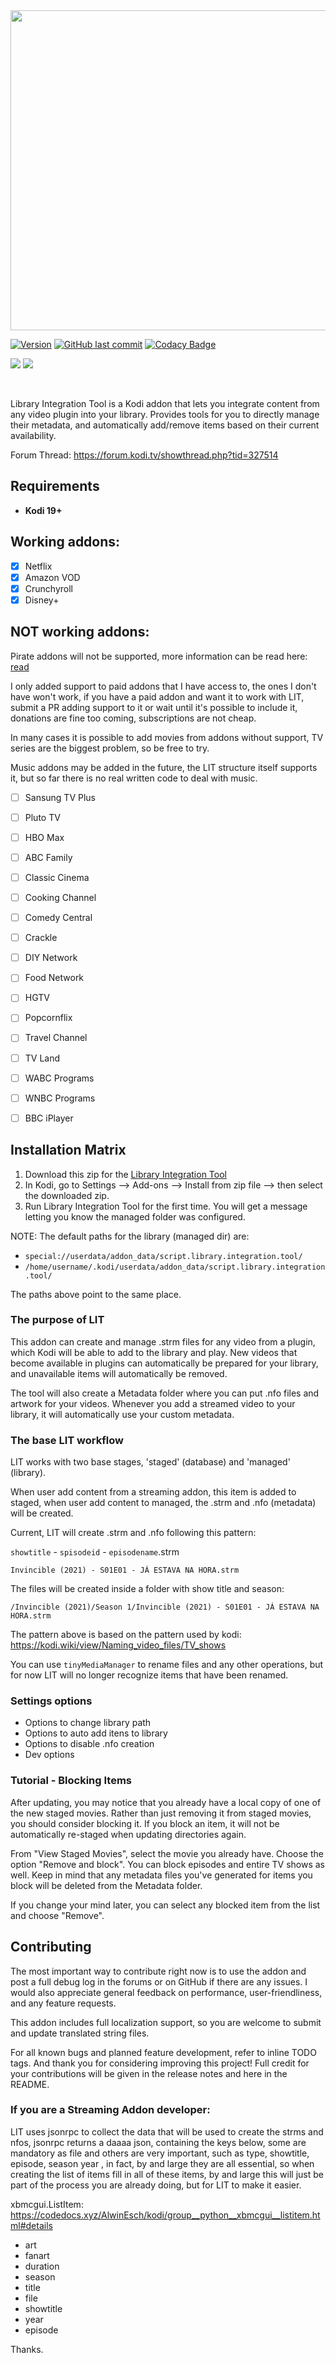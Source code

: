 <img src="./resources/media/logo.png" width=512>

[![Version](https://img.shields.io/badge/latest%20version-0.8.19-blue.svg)](https://github.com/patrick-klein/repository.librarytools)
[![GitHub last commit](https://img.shields.io/github/last-commit/luizoti/script.library.integration.tool.svg)](https://github.com/luizoti/script.library.integration.tool/commits/Matrix)
[![Codacy Badge](https://app.codacy.com/project/badge/Grade/2e2794f8e9fc49108aaa541a03c37ec4)](https://www.codacy.com/gh/luizoti/script.library.integration.tool/dashboard?utm_source=github.com\&utm_medium=referral\&utm_content=luizoti/script.library.integration.tool\&utm_campaign=Badge_Grade)

[![](https://i.ibb.co/4RL50J2/paypal.png)](https://www.buymeacoffee.com/luizoti)
[![](https://i.ibb.co/xLSPYB3/snapshot-bmc-button.png)](https://www.paypal.com/donate?hosted_button_id=JM5MHUEW4W5AC)


</br>

Library Integration Tool is a Kodi addon that lets you integrate content from
any video plugin into your library. Provides tools for you to directly manage
their metadata, and automatically add/remove items based on their current
availability.

Forum Thread:
<https://forum.kodi.tv/showthread.php?tid=327514>

## Requirements

- **Kodi 19+**

## Working addons:

- [x] Netflix
- [x] Amazon VOD
- [x] Crunchyroll
- [x] Disney+

## NOT working addons:

Pirate addons will not be supported, more information can be read here: [read](https://forum.kodi.tv/showthread.php?tid=327514&pid=3043067#pid3043067)

I only added support to paid addons that I have access to, the ones I don't have won't work, if you have a paid addon and want it to work with LIT, submit a PR adding support to it or wait until it's possible to include it, donations are fine too coming, subscriptions are not cheap.

In many cases it is possible to add movies from addons without support, TV series are the biggest problem, so be free to try.

Music addons may be added in the future, the LIT structure itself supports it, but so far there is no real written code to deal with music.

- [ ] Sansung TV Plus
- [ ] Pluto TV
- [ ] HBO Max
- [ ] ABC Family
- [ ] Classic Cinema
- [ ] Cooking Channel
- [ ] Comedy Central
- [ ] Crackle
- [ ] DIY Network
- [ ] Food Network
- [ ] HGTV
- [ ] Popcornflix
- [ ] Travel Channel
- [ ] TV Land
- [ ] WABC Programs
- [ ] WNBC Programs
- [ ] BBC iPlayer


## Installation Matrix

1. Download this zip for the
   [Library Integration Tool](https://github.com/luizoti/script.library.integration.tool/archive/refs/heads/Matrix.zip)
2. In Kodi, go to Settings --> Add-ons --> Install from zip file --> then select
   the downloaded zip.
3. Run Library Integration Tool for the first time. You will get a message
   letting you know the managed folder was configured.

NOTE: The default paths for the library (managed dir) are:

- `special://userdata/addon_data/script.library.integration.tool/`
- `/home/username/.kodi/userdata/addon_data/script.library.integration.tool/`

The paths above point to the same place.

### The purpose of LIT

This addon can create and manage .strm files for any video from a plugin, which
Kodi will be able to add to the library and play. New videos that become
available in plugins can automatically be prepared for your library, and
unavailable items will automatically be removed.

The tool will also create a Metadata folder where you can put .nfo files and
artwork for your videos. Whenever you add a streamed video to your library, it
will automatically use your custom metadata.

### The base LIT workflow

LIT works with two base stages, 'staged' (database) and 'managed' (library).

When user add content from a streaming addon, this item is added to staged, 
when user add content to managed, the .strm and .nfo (metadata) will be created.

Current, LIT will create .strm and .nfo following this pattern:

`showtitle` - `spisodeid` - `episodename`.strm

`Invincible (2021) - S01E01 - JÁ ESTAVA NA HORA.strm`

The files will be created inside a folder with show title and season:

`/Invincible (2021)/Season 1/Invincible (2021) - S01E01 - JÁ ESTAVA NA HORA.strm`

The pattern above is based on the pattern used by kodi: https://kodi.wiki/view/Naming_video_files/TV_shows

You can use `tinyMediaManager` to rename files and any other operations, but for now LIT will no longer recognize items that have been renamed.

### Settings options

 - Options to change library path
 - Options to auto add itens to library
 - Options to disable .nfo creation
 - Dev options

<!--  -->

<!-- ### Tutorial - Updating Directories

Now that you've added this content from Crackle to your library, you can
continue to add movies and TV shows from all of your favorite plugins. Refer to
the list at the bottom of the README for several suggested addons that work well
with Library Integration Tool. However, after you've been using this add-on for
a while, the availability of streamed content may change.

To quickly update your directories, open "View Synced Directories" from the main
menu and choose "Update all" at the bottom of the list. This action will reload
all synced directories and automatically find old managed and staged items that
have become unavailable, and new items to stage. Depending on how many
directories need to be loaded, and which plugins you use, this may take a while.
Once the tool is done loading all the items, it will ask for your confirmation
before proceeding.

After the directories are updated, you can review and add your staged items. And
remember to clean and/or update your library! -->

### Tutorial - Blocking Items

After updating, you may notice that you already have a local copy of one of the
new staged movies. Rather than just removing it from staged movies, you should
consider blocking it. If you block an item, it will not be automatically
re-staged when updating directories again.

From "View Staged Movies", select the movie you already have. Choose the option
"Remove and block". You can block episodes and entire TV shows as well. Keep in
mind that any metadata files you've generated for items you block will be
deleted from the Metadata folder.


If you change your mind later, you can select any blocked item from the list and
choose "Remove".
<!-- 
### Other Addons

**Skin Helper Service Widgets BETA** by marcelveldt - *The latest versions
include a new recommendation system that dynamically shows you personalized
content on your homescreen. So if you decide to add every possible directory and
end up with 4000+ new items in your library, this addon will help ensure you
only see the most relevant titles*

**WatchedList** by schapplm - *Because you'll potentially remove and re-add
streamed content several times with Library Integration Tool, WatchedList makes
your watched status persistent by storing it in an independent database*
 -->
## Contributing

The most important way to contribute right now is to use the addon and post a
full debug log in the forums or on GitHub if there are any issues. I would also
appreciate general feedback on performance, user-friendliness, and any feature
requests.

This addon includes full localization support, so you are welcome to submit and
update translated string files.

For all known bugs and planned feature development, refer to inline TODO tags.
And thank you for considering improving this project! Full credit for your
contributions will be given in the release notes and here in the README.

### If you are a Streaming Addon developer:

LIT uses jsonrpc to collect the data that will be used to create the strms and 
nfos, jsonrpc returns a daaaa json, containing the keys below, some are 
mandatory as file and others are very important, such as type, showtitle, 
episode, season year , in fact, by and large they are all essential, so when 
creating the list of items fill in all of these items, by and large this will 
just be part of the process you are already doing, but for LIT to make it easier.


xbmcgui.ListItem: https://codedocs.xyz/AlwinEsch/kodi/group__python__xbmcgui__listitem.html#details

- art
- fanart
- duration
- season
- title
- file
- showtitle
- year
- episode


Thanks.
